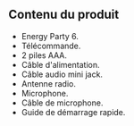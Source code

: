 ## Contenu du produit

* Energy Party 6.
* Télécommande.
* 2 piles AAA.
* Câble d'alimentation.
* Câble audio mini jack.
* Antenne radio.
* Microphone.
* Câble de microphone.
* Guide de démarrage rapide.
